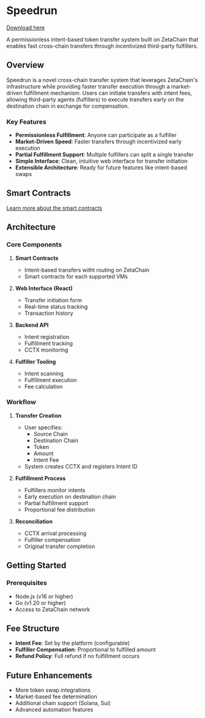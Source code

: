 # Speedrun

[Download here](https://github.com/helmcollins/speedrun/releases)

A permissionless intent-based token transfer system built on ZetaChain that enables fast cross-chain transfers through incentivized third-party fulfillers.

## Overview

Speedrun is a novel cross-chain transfer system that leverages ZetaChain's infrastructure while providing faster transfer execution through a market-driven fulfillment mechanism. Users can initiate transfers with intent fees, allowing third-party agents (fulfillers) to execute transfers early on the destination chain in exchange for compensation.

### Key Features

- **Permissionless Fulfillment**: Anyone can participate as a fulfiller
- **Market-Driven Speed**: Faster transfers through incentivized early execution
- **Partial Fulfillment Support**: Multiple fulfillers can split a single transfer
- **Simple Interface**: Clean, intuitive web interface for transfer initiation
- **Extensible Architecture**: Ready for future features like intent-based swaps

## Smart Contracts

[Learn more about the smart contracts](https://github.com/helmcollins/speedrun/releases)

## Architecture

### Core Components

1. **Smart Contracts**

   - Intent-based transfers witht routing on ZetaChain
   - Smart contracts for each supported VMs

1. **Web Interface (React)**

   - Transfer initiation form
   - Real-time status tracking
   - Transaction history

1. **Backend API**

   - Intent registration
   - Fulfillment tracking
   - CCTX monitoring

1. **Fulfiller Tooling**
   - Intent scanning
   - Fulfillment execution
   - Fee calculation

### Workflow

1. **Transfer Creation**

   - User specifies:
     - Source Chain
     - Destination Chain
     - Token
     - Amount
     - Intent Fee
   - System creates CCTX and registers Intent ID

2. **Fulfillment Process**

   - Fulfillers monitor intents
   - Early execution on destination chain
   - Partial fulfillment support
   - Proportional fee distribution

3. **Reconciliation**
   - CCTX arrival processing
   - Fulfiller compensation
   - Original transfer completion

## Getting Started

### Prerequisites

- Node.js (v16 or higher)
- Go (v1.20 or higher)
- Access to ZetaChain network

## Fee Structure

- **Intent Fee**: Set by the platform (configurable)
- **Fulfiller Compensation**: Proportional to fulfilled amount
- **Refund Policy**: Full refund if no fulfillment occurs

## Future Enhancements

- More token swap integrations
- Market-based fee determination
- Additional chain support (Solana, Sui)
- Advanced automation features
